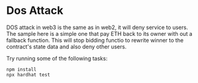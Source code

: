 # Dos Attack

DOS attack in web3 is the same as in web2, it will deny service to users.
The sample here is a simple one that pay ETH back to its owner with out a fallback function.
This will stop bidding functio to rewrite winner to the contract's state data and also deny other users.

Try running some of the following tasks:

```shell
npm install
npx hardhat test
```
